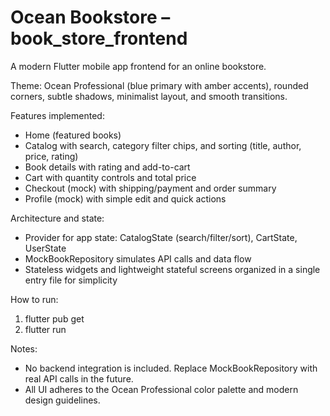 # Ocean Bookstore – book_store_frontend

A modern Flutter mobile app frontend for an online bookstore.

Theme: Ocean Professional (blue primary with amber accents), rounded corners, subtle shadows, minimalist layout, and smooth transitions.

Features implemented:
- Home (featured books)
- Catalog with search, category filter chips, and sorting (title, author, price, rating)
- Book details with rating and add-to-cart
- Cart with quantity controls and total price
- Checkout (mock) with shipping/payment and order summary
- Profile (mock) with simple edit and quick actions

Architecture and state:
- Provider for app state: CatalogState (search/filter/sort), CartState, UserState
- MockBookRepository simulates API calls and data flow
- Stateless widgets and lightweight stateful screens organized in a single entry file for simplicity

How to run:
1. flutter pub get
2. flutter run

Notes:
- No backend integration is included. Replace MockBookRepository with real API calls in the future.
- All UI adheres to the Ocean Professional color palette and modern design guidelines.
